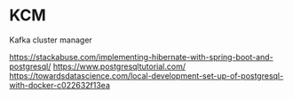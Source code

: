 # KCM
Kafka cluster manager

https://stackabuse.com/implementing-hibernate-with-spring-boot-and-postgresql/
https://www.postgresqltutorial.com/
https://towardsdatascience.com/local-development-set-up-of-postgresql-with-docker-c022632f13ea

